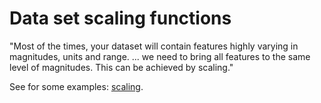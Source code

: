 # Data set scaling functions

"Most of the times, your dataset will contain features highly varying in magnitudes, units and range. ... we need to bring all features to the same level of magnitudes. This can be achieved by scaling." 

See for some examples: [scaling](https://medium.com/greyatom/why-how-and-when-to-scale-your-features-4b30ab09db5e).
